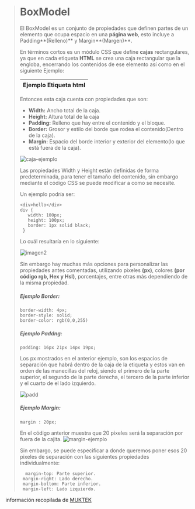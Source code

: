 ># **BoxModel**
>El BoxModel es un conjunto de propiedades que definen partes de un elemento que ocupa espacio en una **página web**, esto incluye a Padding**(Relleno)** y Margin**(Margen)**.
>
>En términos cortos es un módulo CSS que define **cajas** rectangulares, ya que en cada etiqueta **HTML** se crea una caja rectangular que la engloba, encerrando los contenidos de ese elemento así como en el siguiente Ejemplo:
>
>Ejemplo Etiqueta html|
>----------------------|
>
>Entonces esta caja cuenta con propiedades que son:
>- **Width:** Ancho total de la caja.
>- **Height:** Altura total de la caja
>- **Padding:** Relleno que hay entre el contenido y el bloque.
>- **Border:** Grosor y estilo del borde que rodea el contenido(Dentro de la caja).
>- **Margin:** Espacio del borde interior y exterior del elemento(lo que está fuera de la caja).
>
>![caja-ejemplo](https://miro.medium.com/max/2560/1*nmdxvJbL2GI5NQSXCLOskA.png)
>
>
>Las propiedades Width y Height están definidas de forma predeterminada, para tener el tamaño del contenido, sin embargo mediante el código CSS se puede modificar a como se necesite.
>
>Un ejemplo podría ser:
>
>     <div>hello</div>
>     div {
>        width: 100px;
>        height: 100px;
>        border: 1px solid black;
>      }
>Lo cuál resultaría en lo siguiente:
>
>![imagen2](https://miro.medium.com/max/316/1*KImDGj3FBRbJTP4X3An3Qw.png)
>
>Sin embargo hay muchas más opciones para personalizar las propiedades antes comentadas, utilizando pixeles **(px)**, colores **(por código rgb, Hex y Hsl)**, porcentajes, entre otras más dependiendo de la misma propiedad.
>
>##### Ejemplo Border:
>
>     border-width: 4px;
>     border-style: solid;
>     border-color: rgb(0,0,255)
>     
>##### Ejemplo Paddng:
>     padding: 16px 21px 14px 19px;
>Los px mostrados en el anterior ejemplo, son los espacios de separación que habrá dentro de la caja de la etiqueta y estos van en orden de las manecillas del reloj, siendo el primero de la parte superior, el segundo de la parte derecha, el tercero de la parte inferior y el cuarto de el lado izquierdo.
>
>![padd](https://miro.medium.com/max/572/1*ya9KlObzE3uykfm7f06hzw.png)
>##### Ejemplo Margin:
>     margin : 20px;
>En el código anterior muestra que 20 pixeles será la separación por fuera de la cajita.
![margin-ejemplo](https://miro.medium.com/max/548/1*Uoukvh_d6XHleDheDW8u0g.png)
>
>Sin embargo, se puede especificar a donde queremos poner esos 20 pixeles de separación con las siguientes propiedades individualmente:
>
>       margin-top: Parte superior.
>      margin-right: Lado derecho.
>      margin-bottom: Parte inferior.
>      margin-left: Lado izquierdo.

información recopilada de [MUKTEK](http://blog.muktek.com)
